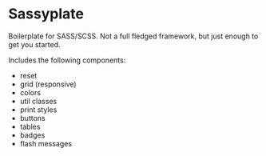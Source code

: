 # Sassyplate

Boilerplate for SASS/SCSS. Not a full fledged framework, but just enough to get you started.

Includes the following components:

- reset
- grid (responsive)
- colors
- util classes
- print styles
- buttons
- tables
- badges
- flash messages
